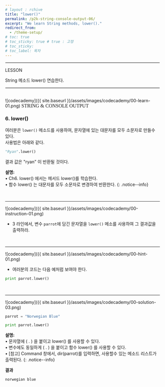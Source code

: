```yaml
---
# layout : rchive
title: "lower()"
permalink: /p2k-string-console-output-06/
excerpt: "We learn String methods, lower()."
redirect_from:
  - /theme-setup/
# toc: true
# toc_sticky: true # true : 고정
# toc_sticky: 
# toc_label: 목차
---
```

    
    
<hr style="border: solid 1px #dddddd ;">    
LESSON    

String 메소드 lower() 연습한다.    
     
<hr style="border: solid 1px #dddddd ;">    
<br>
![codecademy]({{ site.baseurl }}/assets/images/codecademy/00-learn-01.png)    
<font size="3"  face="돋움">STRING & CONSOLE OUTPUT</font> 

### 6. lower()     
     
     
여러분은 `lower()` 메소드를 사용하여, 문자열에 있는 대문자를 모두 소문자로 만들수 있다.    
사용법은 아래와 같다.    


```python
"Ryan".lower()
```    
결과 값은 "ryan" 이 반환될 것이다.    



**설명:**      
• Ch6. lower() 에서는 메서드 lower()를 학습한다.    
• 함수 lower() 는 대문자를 모두 소문자로 변경하여 반환한다.
{: .notice--info}


<br>
<hr/>


![codecademy]({{ site.baseurl }}/assets/images/codecademy/00-instruction-01.png)    

* 3 라인에서, 변수 `parrot`에 담긴 문자열을 `lower()` 메소를 사용하여 그 결과값을 출력하라.    



<p style="page-break-before: always;"></p>     
<br>
<hr/>


![codecademy]({{ site.baseurl }}/assets/images/codecademy/00-hint-01.png)    

* 여러분의 코드는 다음 예처럼 보여야 한다.    

```python
print parrot.lower()
```    


<br>
<hr/>


![codecademy]({{ site.baseurl }}/assets/images/codecademy/00-solution-03.png)    


```python
parrot = "Norwegian Blue"

print parrot.lower()
```     

**설명:**     
• 문자열에 ( . ) 을 붙이고 lower() 를 사용할 수 있다.    
• 변수에도 동일하게 ( . ) 을 붙이고 함수 lower() 를 사용할 수 있다.    
• [참고] Command 창에서, dir(parrot)를 입력하면, 사용할수 있는 메소드 리스트가 출력된다. 
{: .notice--info}


**결과**
```
norwegian blue
```    